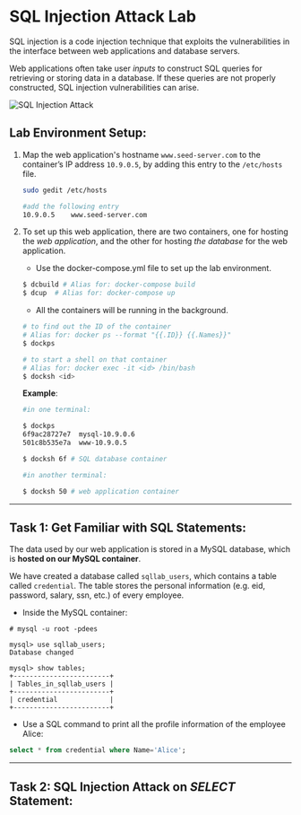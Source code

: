 # SQL Injection Attack Lab

SQL injection is a code injection technique that exploits the vulnerabilities in the interface between web applications and database servers.

Web applications often take user *inputs* to construct SQL queries for retrieving or storing data in a database. If these queries are not properly constructed, SQL injection vulnerabilities can arise.

![SQL Injection Attack](https://github.com/moooninjune/SEED-labs/blob/0b33ad65947b0754b4916b8eff9f10c15190fc80/images/lab8-SQL-injection-attack.png)

## Lab Environment Setup:

1. Map the web application's hostname `www.seed-server.com` to the container’s IP address `10.9.0.5`, by adding this entry to the `/etc/hosts` file.

    ```bash
    sudo gedit /etc/hosts

    #add the following entry
    10.9.0.5    www.seed-server.com
    ```

2. To set up this web application, there are two containers, one for hosting the *web application*, and the other for hosting *the database* for the web application.
    - Use the docker-compose.yml file to set up the lab environment.
    ```bash
    $ dcbuild # Alias for: docker-compose build
    $ dcup  # Alias for: docker-compose up
    ```

    - All the containers will be running in the background.
    ```bash
    # to find out the ID of the container
    # Alias for: docker ps --format "{{.ID}} {{.Names}}"
    $ dockps

    # to start a shell on that container
    # Alias for: docker exec -it <id> /bin/bash
    $ docksh <id>
    ```
    **Example**:
    ```bash
    #in one terminal:

    $ dockps
    6f9ac28727e7  mysql-10.9.0.6
    501c8b535e7a  www-10.9.0.5

    $ docksh 6f # SQL database container

    #in another terminal:

    $ docksh 50 # web application container
    ```

---
## Task 1: Get Familiar with SQL Statements:

The data used by our web application is stored in a MySQL database, which is **hosted on our MySQL container**.

We have created a database called `sqllab_users`, which contains a table called `credential`. The table stores the personal information (e.g. eid, password, salary, ssn, etc.) of every employee.

- Inside the MySQL container:
```
# mysql -u root -pdees

mysql> use sqllab_users;
Database changed

mysql> show tables;
+------------------------+
| Tables_in_sqllab_users |
+------------------------+
| credential             |
+------------------------+
```

- Use a SQL command to print all the profile information
of the employee Alice:
```sql
select * from credential where Name='Alice';
```
---
## Task 2: SQL Injection Attack on *SELECT* Statement:


